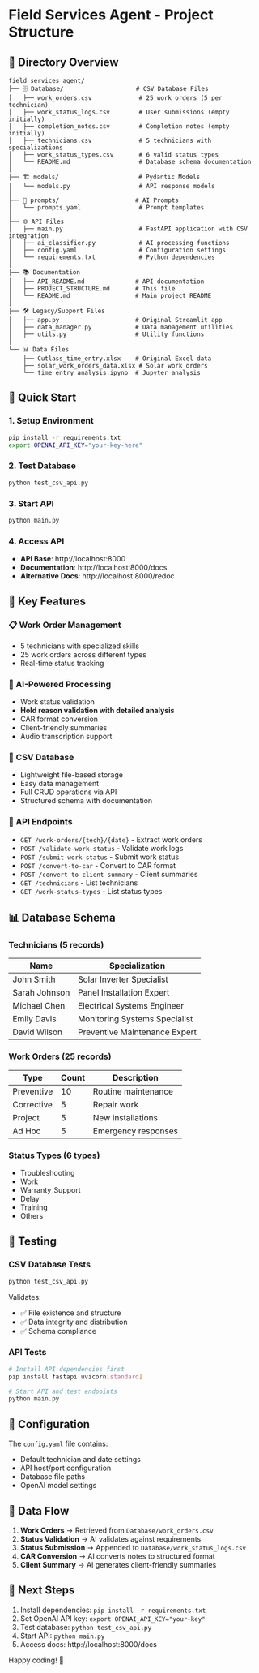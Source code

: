 # Field Services Agent - Project Structure

## 📁 Directory Overview

```
field_services_agent/
├── 🗄️ Database/                    # CSV Database Files
│   ├── work_orders.csv             # 25 work orders (5 per technician)
│   ├── work_status_logs.csv        # User submissions (empty initially)
│   ├── completion_notes.csv        # Completion notes (empty initially)
│   ├── technicians.csv             # 5 technicians with specializations
│   ├── work_status_types.csv       # 6 valid status types
│   └── README.md                   # Database schema documentation
│
├── 🏗️ models/                      # Pydantic Models
│   └── models.py                   # API response models
│
├── 📝 prompts/                     # AI Prompts
│   └── prompts.yaml                # Prompt templates
│
├── 🌐 API Files
│   ├── main.py                     # FastAPI application with CSV integration
│   ├── ai_classifier.py            # AI processing functions
│   ├── config.yaml                 # Configuration settings
│   └── requirements.txt            # Python dependencies
│
├── 📚 Documentation
│   ├── API_README.md              # API documentation
│   ├── PROJECT_STRUCTURE.md       # This file
│   └── README.md                  # Main project README
│
├── 🛠️ Legacy/Support Files
│   ├── app.py                     # Original Streamlit app
│   ├── data_manager.py            # Data management utilities
│   ├── utils.py                   # Utility functions
│
└── 📊 Data Files
    ├── Cutlass_time_entry.xlsx    # Original Excel data
    ├── solar_work_orders_data.xlsx # Solar work orders
    └── time_entry_analysis.ipynb  # Jupyter analysis
```

## 🚀 Quick Start

### 1. Setup Environment
```bash
pip install -r requirements.txt
export OPENAI_API_KEY="your-key-here"
```

### 2. Test Database
```bash
python test_csv_api.py
```

### 3. Start API
```bash
python main.py
```

### 4. Access API
- **API Base**: http://localhost:8000
- **Documentation**: http://localhost:8000/docs
- **Alternative Docs**: http://localhost:8000/redoc

## 🎯 Key Features

### 📋 Work Order Management
- 5 technicians with specialized skills
- 25 work orders across different types
- Real-time status tracking

### 🤖 AI-Powered Processing
- Work status validation
- **Hold reason validation with detailed analysis**
- CAR format conversion
- Client-friendly summaries
- Audio transcription support

### 💾 CSV Database
- Lightweight file-based storage
- Easy data management
- Full CRUD operations via API
- Structured schema with documentation

### 🔧 API Endpoints
- `GET /work-orders/{tech}/{date}` - Extract work orders
- `POST /validate-work-status` - Validate work logs
- `POST /submit-work-status` - Submit work status
- `POST /convert-to-car` - Convert to CAR format
- `POST /convert-to-client-summary` - Client summaries
- `GET /technicians` - List technicians
- `GET /work-status-types` - List status types

## 📊 Database Schema

### Technicians (5 records)
| Name | Specialization |
|------|---------------|
| John Smith | Solar Inverter Specialist |
| Sarah Johnson | Panel Installation Expert |
| Michael Chen | Electrical Systems Engineer |
| Emily Davis | Monitoring Systems Specialist |
| David Wilson | Preventive Maintenance Expert |

### Work Orders (25 records)
| Type | Count | Description |
|------|-------|-------------|
| Preventive | 10 | Routine maintenance |
| Corrective | 5 | Repair work |
| Project | 5 | New installations |
| Ad Hoc | 5 | Emergency responses |

### Status Types (6 types)
- Troubleshooting
- Work
- Warranty_Support
- Delay
- Training
- Others

## 🧪 Testing

### CSV Database Tests
```bash
python test_csv_api.py
```
Validates:
- ✅ File existence and structure
- ✅ Data integrity and distribution
- ✅ Schema compliance

### API Tests
```bash
# Install API dependencies first
pip install fastapi uvicorn[standard]

# Start API and test endpoints
python main.py
```

## 📝 Configuration

The `config.yaml` file contains:
- Default technician and date settings
- API host/port configuration
- Database file paths
- OpenAI model settings

## 🔄 Data Flow

1. **Work Orders** → Retrieved from `Database/work_orders.csv`
2. **Status Validation** → AI validates against requirements
3. **Status Submission** → Appended to `Database/work_status_logs.csv`
4. **CAR Conversion** → AI converts notes to structured format
5. **Client Summary** → AI generates client-friendly summaries

## 🚀 Next Steps

1. Install dependencies: `pip install -r requirements.txt`
2. Set OpenAI API key: `export OPENAI_API_KEY="your-key"`
3. Test database: `python test_csv_api.py`
4. Start API: `python main.py`
5. Access docs: http://localhost:8000/docs

Happy coding! 🎉
